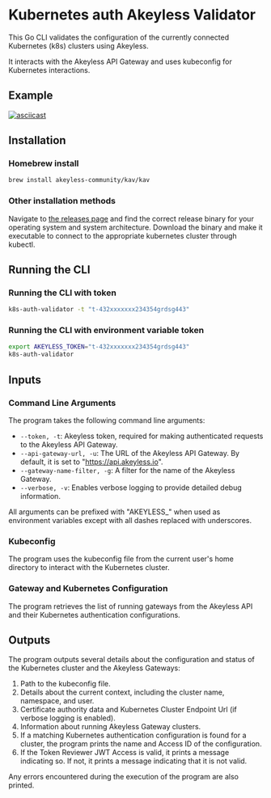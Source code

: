 # Kubernetes auth Akeyless Validator

This Go CLI validates the configuration of the currently connected Kubernetes (k8s) clusters using Akeyless. 

It interacts with the Akeyless API Gateway and uses kubeconfig for Kubernetes interactions.

## Example
[![asciicast](https://asciinema.org/a/588498.svg)](https://asciinema.org/a/588498)

## Installation

### Homebrew install

```sh
brew install akeyless-community/kav/kav
```

### Other installation methods

Navigate to [the releases page](https://github.com/akeyless-community/k8s-auth-validator/releases) and find the correct release binary for your operating system and system architecture. Download the binary and make it executable to connect to the appropriate kubernetes cluster through kubectl.

## Running the CLI

### Running the CLI with token

```sh
k8s-auth-validator -t "t-432xxxxxxx234354grdsg443"
```

### Running the CLI with environment variable token

```sh
export AKEYLESS_TOKEN="t-432xxxxxxx234354grdsg443"
k8s-auth-validator
```

## Inputs

### Command Line Arguments

The program takes the following command line arguments:

- `--token, -t`: Akeyless token, required for making authenticated requests to the Akeyless API Gateway.
- `--api-gateway-url, -u`: The URL of the Akeyless API Gateway. By default, it is set to "https://api.akeyless.io".
- `--gateway-name-filter, -g`: A filter for the name of the Akeyless Gateway.
- `--verbose, -v`: Enables verbose logging to provide detailed debug information.

All arguments can be prefixed with "AKEYLESS_" when used as environment variables except with all dashes replaced with underscores.

### Kubeconfig

The program uses the kubeconfig file from the current user's home directory to interact with the Kubernetes cluster.

### Gateway and Kubernetes Configuration

The program retrieves the list of running gateways from the Akeyless API and their Kubernetes authentication configurations.

## Outputs

The program outputs several details about the configuration and status of the Kubernetes cluster and the Akeyless Gateways:

1. Path to the kubeconfig file.
2. Details about the current context, including the cluster name, namespace, and user.
3. Certificate authority data and Kubernetes Cluster Endpoint Url (if verbose logging is enabled).
4. Information about running Akeyless Gateway clusters.
5. If a matching Kubernetes authentication configuration is found for a cluster, the program prints the name and Access ID of the configuration.
6. If the Token Reviewer JWT Access is valid, it prints a message indicating so. If not, it prints a message indicating that it is not valid.

Any errors encountered during the execution of the program are also printed.


